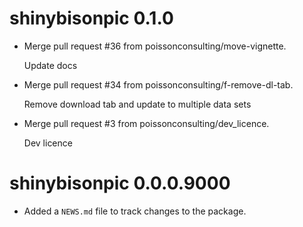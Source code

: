 <!-- NEWS.md is maintained by https://fledge.cynkra.com, contributors should not edit this file -->

# shinybisonpic 0.1.0

- Merge pull request #36 from poissonconsulting/move-vignette.

  Update docs

- Merge pull request #34 from poissonconsulting/f-remove-dl-tab.

  Remove download tab and update to multiple data sets

- Merge pull request #3 from poissonconsulting/dev_licence.

  Dev licence


# shinybisonpic 0.0.0.9000

- Added a `NEWS.md` file to track changes to the package.

